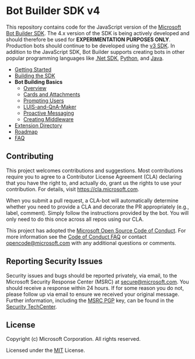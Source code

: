 # Bot Builder SDK v4
This repository contains code for the JavaScript version of the [Microsoft Bot Builder SDK](https://github.com/Microsoft/BotBuilder). The 4.x version of the SDK is being actively developed and should therefore be used for **EXPERIMENTATION PURPOSES ONLY**. Production bots should continue to be developed using the [v3 SDK](https://github.com/Microsoft/BotBuilder/tree/master/Node). In addition to the JavaScript SDK, Bot Builder supports creating bots in other popular programming languages like [.Net SDK](https://github.com/Microsoft/botbuilder-dotnet), [Python](https://github.com/Microsoft/botbuilder-python), and [Java](https://github.com/Microsoft/botbuilder-java).

- [Getting Started](https://github.com/Microsoft/botbuilder-js/wiki#getting-started)
- [Building the SDK](https://github.com/Microsoft/botbuilder-js/wiki/Building-the-SDK)
- **Bot Building Basics**
  - [Overview](https://github.com/Microsoft/botbuilder-js/wiki/Overview)
  - [Cards and Attachments](https://github.com/Microsoft/botbuilder-js/wiki/Sending-Cards-and-Attachments)
  - [Prompting Users](https://github.com/Microsoft/botbuilder-js/wiki/Prompting-Users)
  - [LUIS-and-QnA-Maker](https://github.com/Microsoft/botbuilder-js/wiki/Using-LUIS-and-QnA-Maker)
  - [Proactive Messaging](https://github.com/Microsoft/botbuilder-js/wiki/Proactive-Messaging)
  - [Creating Middleware](https://github.com/Microsoft/botbuilder-js/wiki/Creating-Middleware)
- [Extension Directory](https://github.com/Microsoft/botbuilder-js/wiki/Extension-Directory)
- [Roadmap](https://github.com/Microsoft/botbuilder-js/wiki/Roadmap)
- [FAQ](https://github.com/Microsoft/botbuilder-js/wiki/FAQ)

## Contributing

This project welcomes contributions and suggestions.  Most contributions require you to agree to a
Contributor License Agreement (CLA) declaring that you have the right to, and actually do, grant us
the rights to use your contribution. For details, visit https://cla.microsoft.com.

When you submit a pull request, a CLA-bot will automatically determine whether you need to provide
a CLA and decorate the PR appropriately (e.g., label, comment). Simply follow the instructions
provided by the bot. You will only need to do this once across all repos using our CLA.

This project has adopted the [Microsoft Open Source Code of Conduct](https://opensource.microsoft.com/codeofconduct/).
For more information see the [Code of Conduct FAQ](https://opensource.microsoft.com/codeofconduct/faq/) or
contact [opencode@microsoft.com](mailto:opencode@microsoft.com) with any additional questions or comments.

## Reporting Security Issues

Security issues and bugs should be reported privately, via email, to the Microsoft Security
Response Center (MSRC) at [secure@microsoft.com](mailto:secure@microsoft.com). You should
receive a response within 24 hours. If for some reason you do not, please follow up via
email to ensure we received your original message. Further information, including the
[MSRC PGP](https://technet.microsoft.com/en-us/security/dn606155) key, can be found in
the [Security TechCenter](https://technet.microsoft.com/en-us/security/default).

## License

Copyright (c) Microsoft Corporation. All rights reserved.

Licensed under the [MIT](https://github.com/Microsoft/vscode/blob/master/LICENSE.txt) License.


